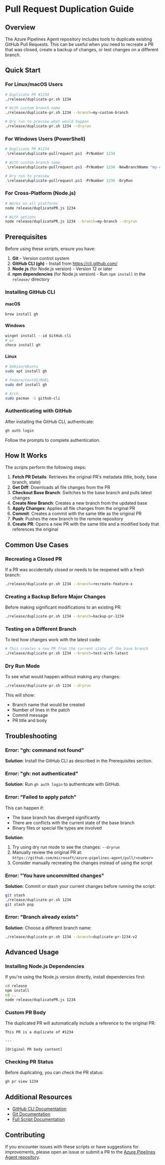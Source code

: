 # Pull Request Duplication Guide

## Overview

The Azure Pipelines Agent repository includes tools to duplicate existing GitHub Pull Requests. This can be useful when you need to recreate a PR that was closed, create a backup of changes, or test changes on a different branch.

## Quick Start

### For Linux/macOS Users

```bash
# Duplicate PR #1234
./release/duplicate-pr.sh 1234

# With custom branch name
./release/duplicate-pr.sh 1234 --branch=my-custom-branch

# Dry run to preview what would happen
./release/duplicate-pr.sh 1234 --dryrun
```

### For Windows Users (PowerShell)

```powershell
# Duplicate PR #1234
.\release\duplicate-pullrequest.ps1 -PrNumber 1234

# With custom branch name
.\release\duplicate-pullrequest.ps1 -PrNumber 1234 -NewBranchName "my-custom-branch"

# Dry run to preview
.\release\duplicate-pullrequest.ps1 -PrNumber 1234 -DryRun
```

### For Cross-Platform (Node.js)

```bash
# Works on all platforms
node release/duplicatePR.js 1234

# With options
node release/duplicatePR.js 1234 --branch=my-branch --dryrun
```

## Prerequisites

Before using these scripts, ensure you have:

1. **Git** - Version control system
2. **GitHub CLI (gh)** - Install from https://cli.github.com/
3. **Node.js** (for Node.js version) - Version 12 or later
4. **npm dependencies** (for Node.js version) - Run `npm install` in the `release/` directory

### Installing GitHub CLI

#### macOS
```bash
brew install gh
```

#### Windows
```powershell
winget install --id GitHub.cli
# or
choco install gh
```

#### Linux
```bash
# Debian/Ubuntu
sudo apt install gh

# Fedora/CentOS/RHEL
sudo dnf install gh

# Arch
sudo pacman -S github-cli
```

### Authenticating with GitHub

After installing the GitHub CLI, authenticate:

```bash
gh auth login
```

Follow the prompts to complete authentication.

## How It Works

The scripts perform the following steps:

1. **Fetch PR Details**: Retrieves the original PR's metadata (title, body, base branch, state)
2. **Get Diff**: Downloads all file changes from the PR
3. **Checkout Base Branch**: Switches to the base branch and pulls latest changes
4. **Create New Branch**: Creates a new branch from the updated base
5. **Apply Changes**: Applies all file changes from the original PR
6. **Commit**: Creates a commit with the same title as the original PR
7. **Push**: Pushes the new branch to the remote repository
8. **Create PR**: Opens a new PR with the same title and a modified body that references the original

## Common Use Cases

### Recreating a Closed PR

If a PR was accidentally closed or needs to be reopened with a fresh branch:

```bash
./release/duplicate-pr.sh 1234 --branch=recreate-feature-x
```

### Creating a Backup Before Major Changes

Before making significant modifications to an existing PR:

```bash
./release/duplicate-pr.sh 1234 --branch=backup-pr-1234
```

### Testing on a Different Branch

To test how changes work with the latest code:

```bash
# This creates a new PR from the current state of the base branch
./release/duplicate-pr.sh 1234 --branch=test-with-latest
```

### Dry Run Mode

To see what would happen without making any changes:

```bash
./release/duplicate-pr.sh 1234 --dryrun
```

This will show:
- Branch name that would be created
- Number of lines in the patch
- Commit message
- PR title and body

## Troubleshooting

### Error: "gh: command not found"

**Solution**: Install the GitHub CLI as described in the Prerequisites section.

### Error: "gh: not authenticated"

**Solution**: Run `gh auth login` to authenticate with GitHub.

### Error: "Failed to apply patch"

This can happen if:
- The base branch has diverged significantly
- There are conflicts with the current state of the base branch
- Binary files or special file types are involved

**Solution**: 
1. Try using dry run mode to see the changes: `--dryrun`
2. Manually review the original PR at: `https://github.com/microsoft/azure-pipelines-agent/pull/<number>`
3. Consider manually recreating the changes instead of using the script

### Error: "You have uncommitted changes"

**Solution**: Commit or stash your current changes before running the script:
```bash
git stash
./release/duplicate-pr.sh 1234
git stash pop
```

### Error: "Branch already exists"

**Solution**: Choose a different branch name:
```bash
./release/duplicate-pr.sh 1234 --branch=duplicate-pr-1234-v2
```

## Advanced Usage

### Installing Node.js Dependencies

If you're using the Node.js version directly, install dependencies first:

```bash
cd release
npm install
cd ..
node release/duplicatePR.js 1234
```

### Custom PR Body

The duplicated PR will automatically include a reference to the original PR:

```
This PR is a duplicate of #1234

---

[Original PR body content]
```

### Checking PR Status

Before duplicating, you can check the PR status:

```bash
gh pr view 1234
```

## Additional Resources

- [GitHub CLI Documentation](https://cli.github.com/manual/)
- [Git Documentation](https://git-scm.com/doc)
- [Full Script Documentation](../release/README-DUPLICATE-PR.md)

## Contributing

If you encounter issues with these scripts or have suggestions for improvements, please open an issue or submit a PR to the [Azure Pipelines Agent repository](https://github.com/microsoft/azure-pipelines-agent).
